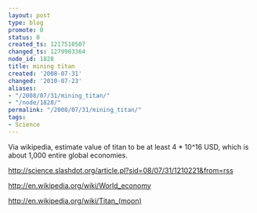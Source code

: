 ```yaml
---
layout: post
type: blog
promote: 0
status: 0
created_ts: 1217510507
changed_ts: 1279903364
node_id: 1828
title: mining titan
created: '2008-07-31'
changed: '2010-07-23'
aliases:
- "/2008/07/31/mining_titan/"
- "/node/1828/"
permalink: "/2008/07/31/mining_titan/"
tags:
- Science
---
```

Via wikipedia, estimate value of titan to be at least 4 * 10^16 USD, which is about 1,000 entire global  economies.

http://science.slashdot.org/article.pl?sid=08/07/31/1210221&from=rss

http://en.wikipedia.org/wiki/World_economy 

http://en.wikipedia.org/wiki/Titan_(moon)



